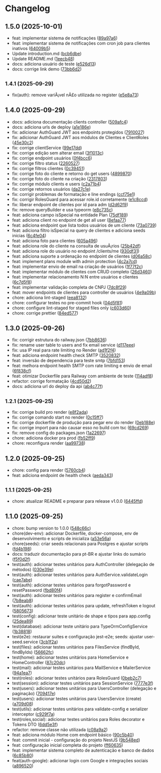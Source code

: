# Changelog

## 1.5.0 (2025-10-01)

- feat: implementar sistema de notificações ([89a97a6](https://github.com/uisam00/conectar-backend/commit/89a97a6))
- feat: implementar sistema de notificações com cron job para clientes inativos ([64009b5](https://github.com/uisam00/conectar-backend/commit/64009b5))
- Update introduction.md ([bcb6dbe](https://github.com/uisam00/conectar-backend/commit/bcb6dbe))
- Update README.md ([1eecb48](https://github.com/uisam00/conectar-backend/commit/1eecb48))
- docs: adiciona usuário de teste ([e526d13](https://github.com/uisam00/conectar-backend/commit/e526d13))
- docs: corrige link demo ([73bb6d2](https://github.com/uisam00/conectar-backend/commit/73bb6d2))

## <small>1.4.1 (2025-09-29)</small>

- fix(auth): remove variÃ¡vel nÃ£o utilizada no register ([e5e8a73](https://github.com/uisam00/conectar-backend/commit/e5e8a73))

## 1.4.0 (2025-09-29)

- docs: adiciona documentação clients controller ([509afc4](https://github.com/uisam00/conectar-backend/commit/509afc4))
- docs: adiciona urls de deploy ([a1e186e](https://github.com/uisam00/conectar-backend/commit/a1e186e))
- fix: adicionar AuthGuard JWT aos endpoints protegidos ([7910027](https://github.com/uisam00/conectar-backend/commit/7910027))
- fix: adicionar AuthGuard JWT aos módulos de Clientes e ClientRoles ([45e30c2](https://github.com/uisam00/conectar-backend/commit/45e30c2))
- fix: corrige clientService ([99e17dd](https://github.com/uisam00/conectar-backend/commit/99e17dd))
- fix: corrige edição sem alterar email ([3f1013c](https://github.com/uisam00/conectar-backend/commit/3f1013c))
- fix: corrige endpoint usuários ([0f4bcc6](https://github.com/uisam00/conectar-backend/commit/0f4bcc6))
- fix: corrige filtro status ([2260527](https://github.com/uisam00/conectar-backend/commit/2260527))
- fix: corrige filtros clientes ([0c39451](https://github.com/uisam00/conectar-backend/commit/0c39451))
- fix: corrige foto do cliente e retorno do get users ([4899870](https://github.com/uisam00/conectar-backend/commit/4899870))
- fix: corrige foto do cliente na criação ([2317803](https://github.com/uisam00/conectar-backend/commit/2317803))
- fix: corrige módulo clients e users ([c2a71b4](https://github.com/uisam00/conectar-backend/commit/c2a71b4))
- fix: corrige retornos usuários ([da27c1e](https://github.com/uisam00/conectar-backend/commit/da27c1e))
- fix: corrigir problemas de formatação e line endings ([ccf75e1](https://github.com/uisam00/conectar-backend/commit/ccf75e1))
- fix: corrigir RolesGuard para acessar role.id corretamente ([e1c8ccd](https://github.com/uisam00/conectar-backend/commit/e1c8ccd))
- fix: liberar endpoint de clientes por id para adm ([d2d62f9](https://github.com/uisam00/conectar-backend/commit/d2d62f9))
- fix: remove queryBuilder e usa typeorm ([e8c735c](https://github.com/uisam00/conectar-backend/commit/e8c735c))
- feat: adiciona campo isSpecial na entidade Plan ([75df189](https://github.com/uisam00/conectar-backend/commit/75df189))
- feat: adiciona client no endpoint de get all user ([8efaa77](https://github.com/uisam00/conectar-backend/commit/8efaa77))
- feat: adiciona endpoint que lista todos usuários de um cliente ([73a0739](https://github.com/uisam00/conectar-backend/commit/73a0739))
- feat: adiciona filtro isSpecial na query de clientes e adiciona seeds inicias ([6c4fe04](https://github.com/uisam00/conectar-backend/commit/6c4fe04))
- feat: adiciona foto para clientes ([605a496](https://github.com/uisam00/conectar-backend/commit/605a496))
- feat: adiciona role do cliente na consulta de usuÃ¡rios ([25b42df](https://github.com/uisam00/conectar-backend/commit/25b42df))
- feat: adiciona role do usuário no endpoint /clients/me ([930df31](https://github.com/uisam00/conectar-backend/commit/930df31))
- feat: adiciona suporte a ordenação no endpoint de clientes ([d06a58c](https://github.com/uisam00/conectar-backend/commit/d06a58c))
- feat: implement plans module with admin protection ([4c2a7cd](https://github.com/uisam00/conectar-backend/commit/4c2a7cd))
- feat: implementar envio de email na criação de usuários ([1f77f2c](https://github.com/uisam00/conectar-backend/commit/1f77f2c))
- feat: implementar módulo de clientes com CRUD completo ([26d3460](https://github.com/uisam00/conectar-backend/commit/26d3460))
- feat: implementar relacionamento N:N entre usuários e clientes ([6c7d5f8](https://github.com/uisam00/conectar-backend/commit/6c7d5f8))
- feat: implementar validação completa de CNPJ ([7dc8f29](https://github.com/uisam00/conectar-backend/commit/7dc8f29))
- feat: mover endpoints de clientes para controller de usuários ([4e9a09b](https://github.com/uisam00/conectar-backend/commit/4e9a09b))
- chore: adiciona lint-staged ([eea8132](https://github.com/uisam00/conectar-backend/commit/eea8132))
- chore: configurar testes no pre-commit hook ([04d5f81](https://github.com/uisam00/conectar-backend/commit/04d5f81))
- chore: configure lint-staged for staged files only ([c603d60](https://github.com/uisam00/conectar-backend/commit/c603d60))
- chore: corrige prettier ([84ed577](https://github.com/uisam00/conectar-backend/commit/84ed577))

## 1.3.0 (2025-09-26)

- fix: corrigir estrutura do railway.json ([7bb8636](https://github.com/uisam00/conectar-backend/commit/7bb8636))
- fix: rename user table to users and fix email service ([d117eee](https://github.com/uisam00/conectar-backend/commit/d117eee))
- fix: usa IP real para rate limiting no Render ([ad1f2f4](https://github.com/uisam00/conectar-backend/commit/ad1f2f4))
- feat: adiciona endpoint health check SMTP ([3520832](https://github.com/uisam00/conectar-backend/commit/3520832))
- feat: inversão de dependencia para teste smtp ([7bfd153](https://github.com/uisam00/conectar-backend/commit/7bfd153))
- feat: melhora endpoint health SMTP com rate limiting e envio de email ([6f838cf](https://github.com/uisam00/conectar-backend/commit/6f838cf))
- feat: otimizar Dockerfile para Railway com ambiente de teste ([114adf8](https://github.com/uisam00/conectar-backend/commit/114adf8))
- refactor: corrige formatação ([4cd50d2](https://github.com/uisam00/conectar-backend/commit/4cd50d2))
- docs: adiciona url do deploy da api ([ab4c77f](https://github.com/uisam00/conectar-backend/commit/ab4c77f))

## <small>1.2.1 (2025-09-25)</small>

- fix: corrige build pro render ([e8f2ada](https://github.com/uisam00/conectar-backend/commit/e8f2ada))
- fix: corrige comando start no render ([0c15ff7](https://github.com/uisam00/conectar-backend/commit/0c15ff7))
- fix: corrige dockerfile de produção para pegar env do render ([0eb188e](https://github.com/uisam00/conectar-backend/commit/0eb188e))
- fix: corrige import para não causar esso no build com tsc ([69cd269](https://github.com/uisam00/conectar-backend/commit/69cd269))
- fix: remove config do packages.json ([1a22697](https://github.com/uisam00/conectar-backend/commit/1a22697))
- chore: adiciona docker pra prod ([fb52ff9](https://github.com/uisam00/conectar-backend/commit/fb52ff9))
- chore: reconfigura render ([aa99738](https://github.com/uisam00/conectar-backend/commit/aa99738))

## 1.2.0 (2025-09-25)

- chore: config para render ([5760cb4](https://github.com/uisam00/conectar-backend/commit/5760cb4))
- feat: adiciona endpoint de health check ([aeda343](https://github.com/uisam00/conectar-backend/commit/aeda343))

## <small>1.1.1 (2025-09-25)</small>

- chore: atualizar README e preparar para release v1.0.0 ([6445ffd](https://github.com/uisam00/conectar-backend/commit/6445ffd))

## 1.1.0 (2025-09-25)

- chore: bump version to 1.0.0 ([548c66c](https://github.com/uisam00/conectar-backend/commit/548c66c))
- chore(dev-env): adicionar Dockerfile, docker-compose, env de desenvolvimento e scripts de inicializa ([a53e56a](https://github.com/uisam00/conectar-backend/commit/a53e56a))
- chore(seeds): criar seeds relacionais para Postgres e ajustar scripts ([fd4b198](https://github.com/uisam00/conectar-backend/commit/fd4b198))
- docs: traduzir documentação para pt-BR e ajustar links do sumário ([f5f0d2f](https://github.com/uisam00/conectar-backend/commit/f5f0d2f))
- test(auth): adicionar testes unitários para AuthController (delegação de métodos) ([030e39e](https://github.com/uisam00/conectar-backend/commit/030e39e))
- test(auth): adicionar testes unitários para AuthService.validateLogin ([cae7abe](https://github.com/uisam00/conectar-backend/commit/cae7abe))
- test(auth): adicionar testes unitários para forgotPassword e resetPassword ([fbd80f4](https://github.com/uisam00/conectar-backend/commit/fbd80f4))
- test(auth): adicionar testes unitários para register e confirmEmail ([7b8eab8](https://github.com/uisam00/conectar-backend/commit/7b8eab8))
- test(auth): adicionar testes unitários para update, refreshToken e logout ([5805673](https://github.com/uisam00/conectar-backend/commit/5805673))
- test(config): adicionar teste unitário de shape e tipos para app.config ([25dea89](https://github.com/uisam00/conectar-backend/commit/25dea89))
- test(database): adicionar teste unitário para TypeOrmConfigService ([1b38818](https://github.com/uisam00/conectar-backend/commit/1b38818))
- test(e2e): restaurar suites e configuração jest-e2e; seeds: ajustar user-seed.service ([3cb1f2a](https://github.com/uisam00/conectar-backend/commit/3cb1f2a))
- test(files): adicionar testes unitários para FilesService (findById, findByIds) ([56662fc](https://github.com/uisam00/conectar-backend/commit/56662fc))
- test(home): adicionar testes unitários para HomeService e HomeController ([87c20dc](https://github.com/uisam00/conectar-backend/commit/87c20dc))
- test(mail): adicionar testes unitários para MailService e MailerService ([94a1ea7](https://github.com/uisam00/conectar-backend/commit/94a1ea7))
- test(roles): adicionar testes unitários para RolesGuard ([0beb2c7](https://github.com/uisam00/conectar-backend/commit/0beb2c7))
- test(session): adicionar testes unitários para SessionService ([7777e3f](https://github.com/uisam00/conectar-backend/commit/7777e3f))
- test(users): adicionar testes unitários para UsersController (delegação e paginação) ([709417e](https://github.com/uisam00/conectar-backend/commit/709417e))
- test(users): adicionar testes unitários para UsersService (create) ([a709d08](https://github.com/uisam00/conectar-backend/commit/a709d08))
- test(utils): adicionar testes unitários para validate-config e serializer interceptor ([c929f7a](https://github.com/uisam00/conectar-backend/commit/c929f7a))
- test(roles,social): adicionar testes unitários para Roles decorator e Tokens DTO ([6dd5e3f](https://github.com/uisam00/conectar-backend/commit/6dd5e3f))
- refactor: remvoe classe não utilizada ([c08a9a2](https://github.com/uisam00/conectar-backend/commit/c08a9a2))
- feat: adiciona módulo Home com endpoint básico ([90c5b40](https://github.com/uisam00/conectar-backend/commit/90c5b40))
- feat: commit inicial - configuração do projeto NestJS ([9b548ed](https://github.com/uisam00/conectar-backend/commit/9b548ed))
- feat: configuração inicial completa do projeto ([ff60635](https://github.com/uisam00/conectar-backend/commit/ff60635))
- feat: implementar sistema completo de autenticação e banco de dados ([6c85b80](https://github.com/uisam00/conectar-backend/commit/6c85b80))
- feat(auth-google): adicionar login com Google e integrações sociais ([a896520](https://github.com/uisam00/conectar-backend/commit/a896520))

